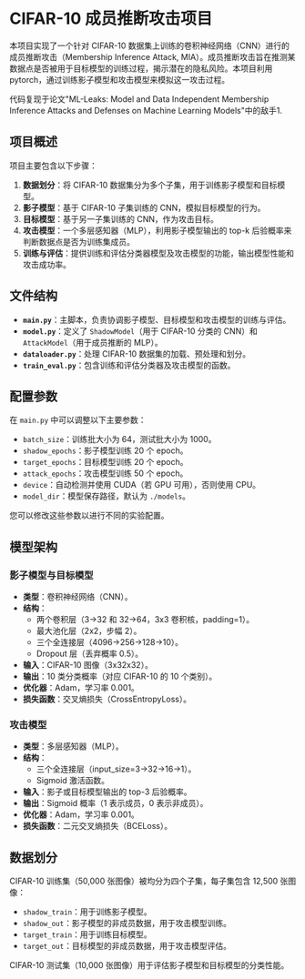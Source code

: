 # CIFAR-10 成员推断攻击项目

本项目实现了一个针对 CIFAR-10 数据集上训练的卷积神经网络（CNN）进行的成员推断攻击（Membership Inference Attack, MIA）。成员推断攻击旨在推测某数据点是否被用于目标模型的训练过程，揭示潜在的隐私风险。本项目利用pytorch，通过训练影子模型和攻击模型来模拟这一攻击过程。

代码复现于论文"ML-Leaks: Model and Data Independent Membership Inference Attacks and Defenses on Machine Learning Models"中的敌手1.

## 项目概述

项目主要包含以下步骤：
1. **数据划分**：将 CIFAR-10 数据集分为多个子集，用于训练影子模型和目标模型。
2. **影子模型**：基于 CIFAR-10 子集训练的 CNN，模拟目标模型的行为。
3. **目标模型**：基于另一子集训练的 CNN，作为攻击目标。
4. **攻击模型**：一个多层感知器（MLP），利用影子模型输出的 top-k 后验概率来判断数据点是否为训练集成员。
5. **训练与评估**：提供训练和评估分类器模型及攻击模型的功能，输出模型性能和攻击成功率。

## 文件结构

- **`main.py`**：主脚本，负责协调影子模型、目标模型和攻击模型的训练与评估。
- **`model.py`**：定义了 `ShadowModel`（用于 CIFAR-10 分类的 CNN）和 `AttackModel`（用于成员推断的 MLP）。
- **`dataloader.py`**：处理 CIFAR-10 数据集的加载、预处理和划分。
- **`train_eval.py`**：包含训练和评估分类器及攻击模型的函数。

## 配置参数

在 `main.py` 中可以调整以下主要参数：

- `batch_size`：训练批大小为 64，测试批大小为 1000。
- `shadow_epochs`：影子模型训练 20 个 epoch。
- `target_epochs`：目标模型训练 20 个 epoch。
- `attack_epochs`：攻击模型训练 50 个 epoch。
- `device`：自动检测并使用 CUDA（若 GPU 可用），否则使用 CPU。
- `model_dir`：模型保存路径，默认为 `./models`。

您可以修改这些参数以进行不同的实验配置。

## 模型架构

### 影子模型与目标模型
- **类型**：卷积神经网络（CNN）。
- **结构**：
  - 两个卷积层（3→32 和 32→64，3x3 卷积核，padding=1）。
  - 最大池化层（2x2，步幅 2）。
  - 三个全连接层（4096→256→128→10）。
  - Dropout 层（丢弃概率 0.5）。
- **输入**：CIFAR-10 图像（3x32x32）。
- **输出**：10 类分类概率（对应 CIFAR-10 的 10 个类别）。
- **优化器**：Adam，学习率 0.001。
- **损失函数**：交叉熵损失（CrossEntropyLoss）。

### 攻击模型
- **类型**：多层感知器（MLP）。
- **结构**：
  - 三个全连接层（input_size=3→32→16→1）。
  - Sigmoid 激活函数。
- **输入**：影子或目标模型输出的 top-3 后验概率。
- **输出**：Sigmoid 概率（1 表示成员，0 表示非成员）。
- **优化器**：Adam，学习率 0.001。
- **损失函数**：二元交叉熵损失（BCELoss）。

## 数据划分

CIFAR-10 训练集（50,000 张图像）被均分为四个子集，每子集包含 12,500 张图像：
- `shadow_train`：用于训练影子模型。
- `shadow_out`：影子模型的非成员数据，用于攻击模型训练。
- `target_train`：用于训练目标模型。
- `target_out`：目标模型的非成员数据，用于攻击模型评估。

CIFAR-10 测试集（10,000 张图像）用于评估影子模型和目标模型的分类性能。
